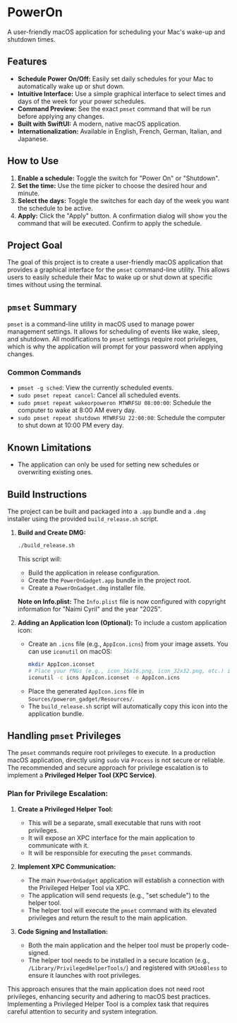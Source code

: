 # PowerOn

A user-friendly macOS application for scheduling your Mac's wake-up and shutdown times.

## Features

*   **Schedule Power On/Off:** Easily set daily schedules for your Mac to automatically wake up or shut down.
*   **Intuitive Interface:** Use a simple graphical interface to select times and days of the week for your power schedules.
*   **Command Preview:** See the exact `pmset` command that will be run before applying any changes.
*   **Built with SwiftUI:** A modern, native macOS application.
*   **Internationalization:** Available in English, French, German, Italian, and Japanese.

## How to Use

1.  **Enable a schedule:** Toggle the switch for "Power On" or "Shutdown".
2.  **Set the time:** Use the time picker to choose the desired hour and minute.
3.  **Select the days:** Toggle the switches for each day of the week you want the schedule to be active.
4.  **Apply:** Click the "Apply" button. A confirmation dialog will show you the command that will be executed. Confirm to apply the schedule.

## Project Goal

The goal of this project is to create a user-friendly macOS application that provides a graphical interface for the `pmset` command-line utility. This allows users to easily schedule their Mac to wake up or shut down at specific times without using the terminal.

## `pmset` Summary

`pmset` is a command-line utility in macOS used to manage power management settings. It allows for scheduling of events like wake, sleep, and shutdown. All modifications to `pmset` settings require root privileges, which is why the application will prompt for your password when applying changes.

### Common Commands

*   `pmset -g sched`: View the currently scheduled events.
*   `sudo pmset repeat cancel`: Cancel all scheduled events.
*   `sudo pmset repeat wakeorpoweron MTWRFSU 08:00:00`: Schedule the computer to wake at 8:00 AM every day.
*   `sudo pmset repeat shutdown MTWRFSU 22:00:00`: Schedule the computer to shut down at 10:00 PM every day.

## Known Limitations

*   The application can only be used for setting new schedules or overwriting existing ones.

## Build Instructions

The project can be built and packaged into a `.app` bundle and a `.dmg` installer using the provided `build_release.sh` script.

1.  **Build and Create DMG:**

    ```bash
    ./build_release.sh
    ```

    This script will:
    *   Build the application in release configuration.
    *   Create the `PowerOnGadget.app` bundle in the project root.
    *   Create a `PowerOnGadget.dmg` installer file.

    **Note on Info.plist:** The `Info.plist` file is now configured with copyright information for "Naimi Cyril" and the year "2025".

2.  **Adding an Application Icon (Optional):**
    To include a custom application icon:
    *   Create an `.icns` file (e.g., `AppIcon.icns`) from your image assets. You can use `iconutil` on macOS:
        ```bash
        mkdir AppIcon.iconset
        # Place your PNGs (e.g., icon_16x16.png, icon_32x32.png, etc.) inside AppIcon.iconset
        iconutil -c icns AppIcon.iconset -o AppIcon.icns
        ```
    *   Place the generated `AppIcon.icns` file in `Sources/poweron_gadget/Resources/`.
    *   The `build_release.sh` script will automatically copy this icon into the application bundle.

## Handling `pmset` Privileges

The `pmset` commands require root privileges to execute. In a production macOS application, directly using `sudo` via `Process` is not secure or reliable. The recommended and secure approach for privilege escalation is to implement a **Privileged Helper Tool (XPC Service)**.

### Plan for Privilege Escalation:

1.  **Create a Privileged Helper Tool:**
    *   This will be a separate, small executable that runs with root privileges.
    *   It will expose an XPC interface for the main application to communicate with it.
    *   It will be responsible for executing the `pmset` commands.

2.  **Implement XPC Communication:**
    *   The main `PowerOnGadget` application will establish a connection with the Privileged Helper Tool via XPC.
    *   The application will send requests (e.g., "set schedule") to the helper tool.
    *   The helper tool will execute the `pmset` command with its elevated privileges and return the result to the main application.

3.  **Code Signing and Installation:**
    *   Both the main application and the helper tool must be properly code-signed.
    *   The helper tool needs to be installed in a secure location (e.g., `/Library/PrivilegedHelperTools/`) and registered with `SMJobBless` to ensure it launches with root privileges.

This approach ensures that the main application does not need root privileges, enhancing security and adhering to macOS best practices. Implementing a Privileged Helper Tool is a complex task that requires careful attention to security and system integration.
